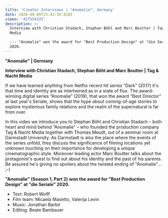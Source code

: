 ```yaml
---
title: 'Creator Interviews | "Anomalie", Germany'
date: 2020-06-09T23:42:59.810Z
vimeo: '427554325'
description: >-
  Interview with Christian Stadach, Stephan Böhl and Marc Boutter | Tag & Nacht
  Media

  --- "Anomalie" won the award for "Best Production Design" at "die Seriale"
  2020.
---
```

**"Anomalie" | Germany**

**Interview with Christian Stadach, Stephan Böhl and Marc Boutter | Tag & Nacht Media**

If we have learned anything from Netflix recent hit series “Dark” (2017) it's that time and identity are as intertwined as in a state of flux. The award-winning digital series “Anomalie” (2019), that won the award “Best Director” at last year's Seriale, shows that the hype about coming-of-age stories to explore mysterious family relations and the realm of the supernatural is far from over. 

In this video we introduce you to Stephan Böhl and Christian Stadach – both heart and mind behind “Anomalie” – who founded the production company Tag & Nacht Media together with Thomas Meudt, out of a seminar room at Darmstadt University. As Darmstadt is also the place where the events of the series unfold, they discuss the significance of filming locations yet unknown touching on their importance for developing a unique cinematographic style. Moreover leading actor Marc Boutter talks about the protagonist's quest to find out about his identity and the past of his parents. Be assured he's giving no spoilers about the twisted ending of "Anomalie"… ;-)

**"Anomalie" (Season 1, Part 2) won the award for "Best Production Design" at "die Seriale" 2020.**

* Text: Robert Wolff
* Film team: Micaela Masetto, Valerija Levin
* Music: Jonathan Barbir
* Editing: Beate Bambauer
